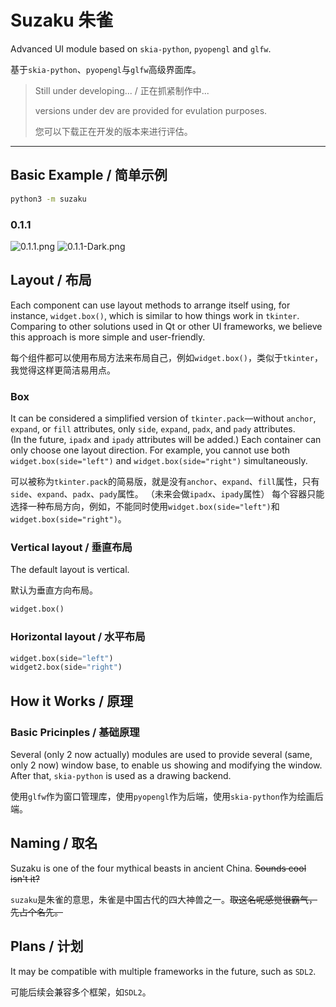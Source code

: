 # Suzaku 朱雀

Advanced UI module based on `skia-python`, `pyopengl` and `glfw`.

基于`skia-python`、`pyopengl`与`glfw`高级界面库。

> Still under developing... / 正在抓紧制作中...
> 
> versions under dev are provided for evulation purposes.
> 
> 您可以下载正在开发的版本来进行评估。
> 

---

## Basic Example / 简单示例

```bash
python3 -m suzaku
```

### 0.1.1
![0.1.1.png](https://i.postimg.cc/nLQnc4Kx/18c79b883afd9b6d1b44139b6fa2f1ec.png)
![0.1.1-Dark.png](https://i.postimg.cc/gjc9R8hn/d3b64d01e06c87b8abc26efb99aa0663.png)

## Layout / 布局
Each component can use layout methods to arrange itself using, for instance, `widget.box()`, which is similar to how things work in `tkinter`. Comparing to other solutions used in Qt or other UI frameworks, we believe this approach is more simple and user-friendly.

每个组件都可以使用布局方法来布局自己，例如`widget.box()`，类似于`tkinter`，我觉得这样更简洁易用点。

### Box
It can be considered a simplified version of `tkinter.pack`—without `anchor`, `expand`, or `fill` attributes, only `side`, `expand`, `padx`, and `pady` attributes.  
(In the future, `ipadx` and `ipady` attributes will be added.)
Each container can only choose one layout direction. For example, 
you cannot use both `widget.box(side="left")` and `widget.box(side="right")` simultaneously.

可以被称为`tkinter.pack`的简易版，就是没有`anchor`、`expand`、`fill`属性，只有`side`、`expand`、`padx`、`pady`属性。
（未来会做`ipadx`、`ipady`属性）
每个容器只能选择一种布局方向，例如，不能同时使用`widget.box(side="left")`和`widget.box(side="right")`。

### Vertical layout / 垂直布局
The default layout is vertical.

默认为垂直方向布局。
```python
widget.box()
```
### Horizontal layout / 水平布局
```python
widget.box(side="left")
widget2.box(side="right")
```

## How it Works / 原理
### Basic Pricinples / 基础原理
Several (only 2 now actually) modules are used to provide several (same, only 2 now) window base, to enable us showing and modifying the window. After that, `skia-python` is used as a drawing backend.

使用`glfw`作为窗口管理库，使用`pyopengl`作为后端，使用`skia-python`作为绘画后端。

## Naming / 取名
Suzaku is one of the four mythical beasts in ancient China. ~~Sounds cool isn't it?~~

`suzaku`是朱雀的意思，朱雀是中国古代的四大神兽之一。~~取这名呢感觉很霸气，先占个名先。~~

## Plans / 计划
It may be compatible with multiple frameworks in the future, such as `SDL2`.

可能后续会兼容多个框架，如`SDL2`。
